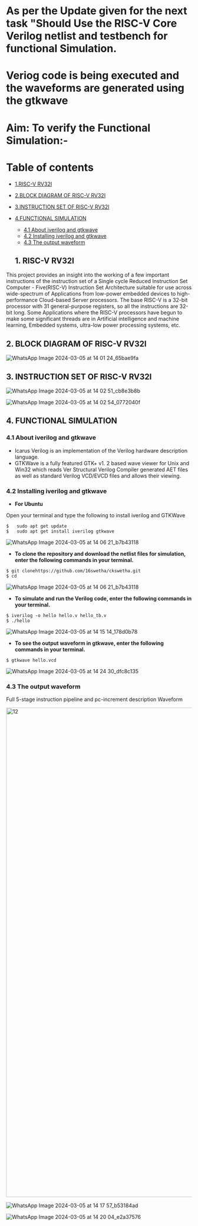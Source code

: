 # As per the Update given for the next task "Should Use the RISC-V Core Verilog netlist and testbench for functional Simulation.
# Veriog code is being executed and the waveforms are generated using the gtkwave

# Aim: To verify the Functional Simulation:-
# Table of contents
- [1.RISC-V RV32I](#1-RISC-V-RV32I)
 - [2.BLOCK DIAGRAM OF RISC-V RV32I](#2-BLOCK-DIAGRAM-OF-RISC-V-RV32I)
 - [3.INSTRUCTION SET OF RISC-V RV32I](#3-INSTRUCTION-SET-OF-RISC-V-RV32I)
 - [4.FUNCTIONAL SIMULATION](#4-FUNCTIONAL-SIMULATION)
    - [4.1 About iverilog and gtkwave](#41-About-iverilog-and-gtkwave)
    - [4.2 Installing iverilog and gtkwave](#42-Installing-iverilog-and-gtkwave)
    - [4.3 The output waveform](#43-The-output-waveform)
  
   ## 1. RISC-V RV32I

This project provides an insight into the working of a few important instructions of the instruction set of a Single cycle Reduced Instruction Set Computer - Five(RISC-V) Instruction Set Architecture suitable for use across wide-spectrum of Applications from low-power embedded devices to high-performance Cloud-based Server processors. The base RISC-V is a 32-bit processor with 31 general-purpose registers, so all the instructions are 32-bit long. Some Applications where the RISC-V processors have begun to make some significant threads are in Artificial intelligence and machine learning, Embedded systems, ultra-low power processing systems, etc.

## 2. BLOCK DIAGRAM OF RISC-V RV32I

![WhatsApp Image 2024-03-05 at 14 01 24_65bae9fa](https://github.com/16swetha/ckswetha/assets/160165692/03c93012-f251-4fdd-bc6c-2e94672da274)

## 3. INSTRUCTION SET OF RISC-V RV32I

![WhatsApp Image 2024-03-05 at 14 02 51_cb8e3b8b](https://github.com/16swetha/ckswetha/assets/160165692/8dd160f4-dfa2-4bde-92e4-e8e355cb14a3)


![WhatsApp Image 2024-03-05 at 14 02 54_0772040f](https://github.com/16swetha/ckswetha/assets/160165692/ae150d1a-01e6-4eb0-9d5c-90a8bb0f51ed)

## 4. FUNCTIONAL SIMULATION

### 4.1 About iverilog and gtkwave
- Icarus Verilog is an implementation of the Verilog hardware description language.
- GTKWave is a fully featured GTK+ v1. 2 based wave viewer for Unix and Win32 which reads Ver Structural Verilog Compiler generated AET files as well as standard Verilog VCD/EVCD files and allows their viewing.
  
### 4.2 Installing iverilog and gtkwave

- **For Ubuntu**

 Open your terminal and type the following to install iverilog and GTKWave
 ```
 $   sudo apt get update
 $   sudo apt get install iverilog gtkwave
 ```

![WhatsApp Image 2024-03-05 at 14 06 21_b7b43118](https://github.com/16swetha/ckswetha/assets/160165692/71c7eb68-c8f0-4e0b-a0ba-8f530bb000eb)

- **To clone the repository and download the netlist files for simulation, enter the following commands in your terminal.**

 ```
 $ git clonehttps://github.com/16swetha/ckswetha.git
 $ cd 
```

![WhatsApp Image 2024-03-05 at 14 06 21_b7b43118](https://github.com/16swetha/ckswetha/assets/160165692/84ea886a-0423-46d1-b400-dda567150e17)

- **To simulate and run the Verilog code, enter the following commands in your terminal.**

```
$ iverilog -o hello hello.v hello_tb.v
$ ./hello
```
![WhatsApp Image 2024-03-05 at 14 15 14_178d0b78](https://github.com/16swetha/ckswetha/assets/160165692/bfa30f90-b0e4-415b-ac9b-04b7076ae91a)



- **To see the output waveform in gtkwave, enter the following commands in your terminal.**

`$ gtkwave hello.vcd`

![WhatsApp Image 2024-03-05 at 14 24 30_dfc8c135](https://github.com/16swetha/ckswetha/assets/160165692/c6066c79-ebe1-424c-a305-9826ab99aa53)

### 4.3 The output waveform


 


  Full 5-stage instruction pipeline and pc-increment description Waveform
  
<img width="1325" alt="12" src="https://github.com/Abdulbitm/Abdul/assets/160620896/e5ebc923-ad2c-44fc-a577-3ce7b8419bce">


![WhatsApp Image 2024-03-05 at 14 17 57_b53184ad](https://github.com/16swetha/ckswetha/assets/160165692/ad99262b-6c42-44a2-8ef4-c35773c6a9d3)

![WhatsApp Image 2024-03-05 at 14 20 04_e2a37576](https://github.com/16swetha/ckswetha/assets/160165692/cf230436-0dc8-493b-b200-b34150cae12d)





